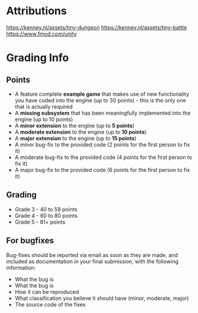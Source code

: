 # Attributions
https://kenney.nl/assets/tiny-dungeon
https://kenney.nl/assets/tiny-battle
https://www.fmod.com/unity

# Grading Info

## Points

* A feature complete **example game** that makes use of new functionality you have coded into the engine (up to 30 points) - this is the only one that is actually required
* A **missing subsystem** that has been meaningfully implemented into the engine (up to 10 points)
* A **minor extension** to the engine (up to **5 points**)
* A **moderate extension** to the engine (up to **10 points**)
* A **major extension** to the engine (up to **15 points**)
* A minor bug-fix to the provided code (2 points for the first person to fix it)
* A moderate bug-fix to the provided code (4 points for the first person to fix it)
* A major bug-fix to the provided code (6 points for the first person to fix it)

## Grading

* Grade 3 - 40 to 59 points
* Grade 4 - 60 to 80 points
* Grade 5 - 81+ points

## For bugfixes

Bug-fixes should be reported via email as soon as they are made, and included as documentation in your final submission, with the following information:

* What the bug is
* What the bug is
* How it can be reproduced
* What classification you believe it should have (minor, moderate, major)
* The source code of the fixes
